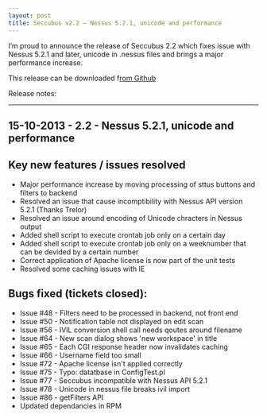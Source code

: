```yaml
---
layout: post
title: Seccubus v2.2 – Nessus 5.2.1, unicode and performance
---
```

I’m proud to announce the release of Seccubus 2.2 which fixes issue with
Nessus 5.2.1 and later, unicode in .nessus files and brings a major
performance increase.

This release can be downloaded f[rom
Github](https://github.com/schubergphilis/Seccubus_v2/releases)

Release notes:

---

15-10-2013 - 2.2 - Nessus 5.2.1, unicode and performance
---

Key new features / issues resolved
----------------------------------
* Major performance increase by moving processing of sttus buttons and filters to backend
* Resolved an issue that cause incomptibility with Nessus API version 5.2.1 (Thanks Trelor)
* Resolved an issue around encoding of Unicode chracters in Nessus output
* Added shell script to execute crontab job only on a certain day
* Added shell script to execute crontab job only on a weeknumber that can be devided by a certain number
* Correct application of Apache license is now part of the unit tests
* Resolved some caching issues with IE

Bugs fixed (tickets closed):
----------------------------
* Issue #48 - Filters need to be processed in backend, not front end
* Issue #50 - Notification table not displayed on edit scan
* Issue #56 - IVIL conversion shell call needs qoutes around filename
* Issue #64 - New scan dialog shows 'new workspace' in title
* Issue #65 - Each CGI response header now invalidates caching
* Issue #66 - Username field too small
* Issue #72 - Apache license isn't applied correctly
* Issue #75 - Typo: datatbase in ConfigTest.pl
* Issue #77 - Seccubus incompatible with Nessus API 5.2.1
* Issue #78 - Unicode in nessus file breaks ivil import
* Issue #86 - getFilters API
* Updated dependancies in RPM
